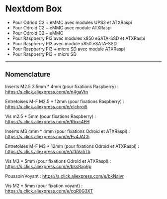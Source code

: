 # Nextdom Box #

- Pour Odriod C2 + eMMC avec modules UPS3 et ATXRaspi
- Pour Odroid C2 + eMMC avec module ATXRaspi
- Pour Odroid C2 + eMMC
- Pour Raspberry PI3 avec modules x850 eSATA-SSD et ATXRaspi
- Pour Raspberry PI3 avec module x850 eSATA-SSD
- Pour Raspberry PI3 + micro SD avec module ATXRaspi
- Pour Raspberry PI3 + micro SD



----------
## Nomenclature ##

Inserts M2.5 3.5mm * 4mm (pour fixations Raspberry) : https://s.click.aliexpress.com/e/n4gaVtn

Entretoises M-F M2.5 * 12mm (pour fixations Raspberry) : https://s.click.aliexpress.com/e/cIchrqi5

Vis m2.5 * 5mm (pour fixations Raspberry) : https://s.click.aliexpress.com/e/Rbxc4EH

Inserts M3 4mm * 4mm (pour fixations Odroid et ATXRaspi) : https://s.click.aliexpress.com/e/Fv4JACh

Entretoises M-F M3 * 12mm (pour fixations Odroid et ATXRaspi) : https://s.click.aliexpress.com/e/cfbVahTb

Vis M3 * 5mm (pour fixations Odroid et ATXRaspi) : https://s.click.aliexpress.com/e/bksRap6p

Poussoir/Voyant : https://s.click.aliexpress.com/e/bkNaivr

Vis M2 * 5mm (pour
fixation voyant) : https://s.click.aliexpress.com/e/cqR0G3XT
